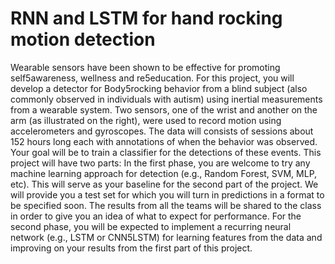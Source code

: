 # RNN and LSTM for hand rocking motion detection

Wearable sensors have been shown to be effective for promoting 
self5awareness, wellness and re5education. For this project, you 
will develop a detector for Body5rocking behavior from a blind 
subject (also commonly observed in individuals with autism) using 
inertial measurements from a wearable system. Two sensors, one 
of the wrist and another on the arm (as illustrated on the right), 
were used to record motion using accelerometers and gyroscopes. 
The data will consists of sessions about 152 hours long each with 
annotations of when the behavior was observed. Your goal will be 
to train a classifier for the detections of these events. 
This project will have two parts: In the first phase, you are 
welcome to try any machine learning approach for detection (e.g., 
Random Forest, SVM, MLP, etc). This will serve as your baseline for 
the second part of the project. We will provide you a test set for which you will turn in predictions in a 
format to be specified soon. The results from all the teams will be shared to the class in order to give 
you an idea of what to expect for performance. For the second phase, you will be expected to 
implement a recurring neural network (e.g., LSTM or CNN5LSTM) for learning features from the data and 
improving on your results from the first part of this project. 